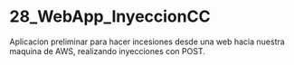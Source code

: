 # 28_WebApp_InyeccionCC
Aplicacion preliminar para hacer incesiones desde una web hacia nuestra maquina de AWS, realizando inyecciones con POST.
